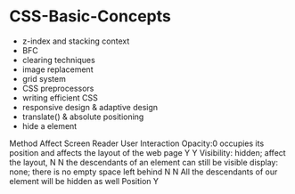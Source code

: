 # CSS-Basic-Concepts
- z-index and stacking context
- BFC
- clearing techniques
- image replacement
- grid system
- CSS preprocessors
- writing efficient CSS
- responsive design & adaptive design
- translate() & absolute positioning
- hide a element
<tr>Method               Affect                                                        Screen Reader   User Interaction</tr>
Opacity:0            occupies its position and affects the layout of the web page       Y               Y
Visibility: hidden;  affect the layout,                                                 N               N
                     the descendants of an element can still be visible
display: none;       there is no empty space left behind                                N               N
                     All the descendants of our element will be hidden as well
Position                                                                                Y
                     
                     

